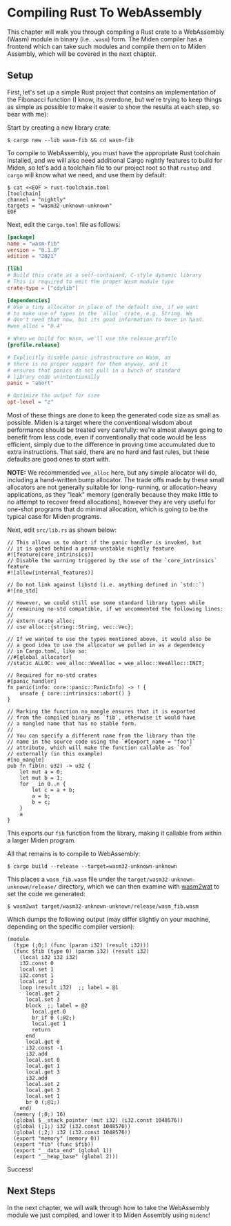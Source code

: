 # Compiling Rust To WebAssembly

This chapter will walk you through compiling a Rust crate to a WebAssembly (Wasm) module
in binary (i.e. `.wasm`) form. The Miden compiler has a frontend which can take such
modules and compile them on to Miden Assembly, which will be covered in the next chapter.

## Setup

First, let's set up a simple Rust project that contains an implementation of the Fibonacci
function (I know, its overdone, but we're trying to keep things as simple as possible to 
make it easier to show the results at each step, so bear with me):

Start by creating a new library crate:

    $ cargo new --lib wasm-fib && cd wasm-fib


To compile to WebAssembly, you must have the appropriate Rust toolchain installed, and we
will also need additional Cargo nightly features to build for Miden, so let's add a toolchain
file to our project root so that `rustup` and `cargo` will know what we need, and use them by
default:

    $ cat <<EOF > rust-toolchain.toml
    [toolchain]
    channel = "nightly"
    targets = "wasm32-unknown-unknown"
    EOF

Next, edit the `Cargo.toml` file as follows:

```toml
[package]
name = "wasm-fib"
version = "0.1.0"
edition = "2021"

[lib]
# Build this crate as a self-contained, C-style dynamic library
# This is required to emit the proper Wasm module type
crate-type = ["cdylib"]

[dependencies]
# Use a tiny allocator in place of the default one, if we want
# to make use of types in the `alloc` crate, e.g. String. We
# don't need that now, but its good information to have in hand.
#wee_alloc = "0.4"

# When we build for Wasm, we'll use the release profile
[profile.release]

# Explicitly disable panic infrastructure on Wasm, as
# there is no proper support for them anyway, and it
# ensures that panics do not pull in a bunch of standard
# library code unintentionally
panic = "abort"

# Optimize the output for size
opt-level = "z"
```

Most of these things are done to keep the generated code size as small as possible. Miden is a target 
where the conventional wisdom about performance should be treated very carefully: we're almost always 
going to benefit from less code, even if conventionally that code would be less efficient, simply due 
to the difference in proving time accumulated due to extra instructions. That said, there are no hard 
and fast rules, but these defaults are good ones to start with.

**NOTE:** We recommended `wee_alloc` here, but any simple allocator will do, including a hand-written
bump allocator. The trade offs made by these small allocators are not generally suitable for long-
running, or allocation-heavy applications, as they "leak" memory (generally because they make little
to no attempt to recover freed allocations), however they are very useful for one-shot programs that 
do minimal allocation, which is going to be the typical case for Miden programs.

Next, edit `src/lib.rs` as shown below:

```rust,noplayground
// This allows us to abort if the panic handler is invoked, but
// it is gated behind a perma-unstable nightly feature
#![feature(core_intrinsics)]
// Disable the warning triggered by the use of the `core_intrinsics` feature
#![allow(internal_features)]

// Do not link against libstd (i.e. anything defined in `std::`)
#![no_std]

// However, we could still use some standard library types while 
// remaining no-std compatible, if we uncommented the following lines:
//
// extern crate alloc;
// use alloc::{string::String, vec::Vec};

// If we wanted to use the types mentioned above, it would also be
// a good idea to use the allocator we pulled in as a dependency
// in Cargo.toml, like so:
//#[global_allocator]
//static ALLOC: wee_alloc::WeeAlloc = wee_alloc::WeeAlloc::INIT;

// Required for no-std crates
#[panic_handler]
fn panic(info: core::panic::PanicInfo) -> ! {
    unsafe { core::intrinsics::abort() }
}

// Marking the function no_mangle ensures that it is exported
// from the compiled binary as `fib`, otherwise it would have
// a mangled name that has no stable form.
//
// You can specify a different name from the library than the
// name in the source code using the `#[export_name = "foo"]`
// attribute, which will make the function callable as `foo`
// externally (in this example)
#[no_mangle]
pub fn fib(n: u32) -> u32 {
    let mut a = 0;
    let mut b = 1;
    for _ in 0..n {
        let c = a + b;
        a = b;
        b = c;
    }
    a
}
```

This exports our `fib` function from the library, making it callable from within a larger Miden program.

All that remains is to compile to WebAssembly:

    $ cargo build --release --target=wasm32-unknown-unknown

This places a `wasm_fib.wasm` file under the `target/wasm32-unknown-unknown/release/` directory, which
we can then examine with [wasm2wat](https://github.com/WebAssembly/wabt) to set the code we generated:

    $ wasm2wat target/wasm32-unknown-unknown/release/wasm_fib.wasm
    
Which dumps the following output (may differ slightly on your machine, depending on the specific compiler version):

```wat
(module
  (type (;0;) (func (param i32) (result i32)))
  (func $fib (type 0) (param i32) (result i32)
    (local i32 i32 i32)
    i32.const 0
    local.set 1
    i32.const 1
    local.set 2
    loop (result i32)  ;; label = @1
      local.get 2
      local.set 3
      block  ;; label = @2
        local.get 0
        br_if 0 (;@2;)
        local.get 1
        return
      end
      local.get 0
      i32.const -1
      i32.add
      local.set 0
      local.get 1
      local.get 3
      i32.add
      local.set 2
      local.get 3
      local.set 1
      br 0 (;@1;)
    end)
  (memory (;0;) 16)
  (global $__stack_pointer (mut i32) (i32.const 1048576))
  (global (;1;) i32 (i32.const 1048576))
  (global (;2;) i32 (i32.const 1048576))
  (export "memory" (memory 0))
  (export "fib" (func $fib))
  (export "__data_end" (global 1))
  (export "__heap_base" (global 2)))
```

Success!

## Next Steps

In the next chapter, we will walk through how to take the WebAssembly module we just compiled, and lower
it to Miden Assembly using `midenc`!

